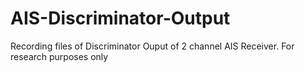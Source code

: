 # AIS-Discriminator-Output
Recording files of Discriminator Ouput of 2 channel AIS Receiver. For research purposes only
